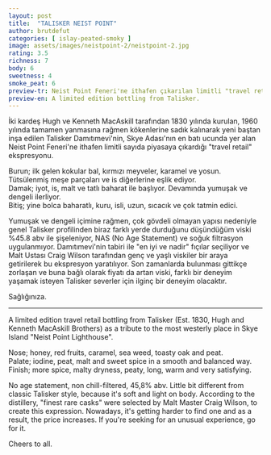 ```yaml
---
layout: post
title:  "TALISKER NEIST POINT"
author: brutdefut
categories: [ islay-peated-smoky ]
image: assets/images/neistpoint-2/neistpoint-2.jpg
rating: 3.5
richness: 7
body: 6
sweetness: 4
smoke_peat: 6
preview-tr: Neist Point Feneri'ne ithafen çıkarılan limitli "travel retail" ekspresyonu.
preview-en: A limited edition bottling from Talisker.
---
```

İki kardeş Hugh ve Kenneth MacAskill tarafından 1830 yılında kurulan, 1960 yılında tamamen yanmasına rağmen kökenlerine sadık kalınarak yeni baştan inşa edilen Talisker Damıtımevi'nin, Skye Adası'nın en batı ucunda yer alan Neist Point Feneri'ne ithafen limitli sayıda piyasaya çıkardığı "travel retail" ekspresyonu.

Burun; ilk gelen kokular bal, kırmızı meyveler, karamel ve yosun. Tütsülenmiş meşe parçaları ve is diğerlerine eşlik ediyor.  
Damak; iyot, is, malt ve tatlı baharat ile başlıyor. Devamında yumuşak ve dengeli ilerliyor.  
Bitiş; yine bolca baharatlı, kuru, isli, uzun, sıcacık ve çok tatmin edici.

Yumuşak ve dengeli içimine rağmen, çok gövdeli olmayan yapısı nedeniyle genel Talisker profilinden biraz farklı yerde durduğunu düşündüğüm viski %45.8 abv ile şişeleniyor, NAS (No Age Statement) ve soğuk filtrasyon uygulanmıyor. 
Damıtımevi'nin tabiri ile "en iyi ve nadir" fıçılar seçiliyor ve Malt Ustası Craig Wilson tarafından genç ve yaşlı viskiler bir araya getirilerek bu ekspresyon yaratılıyor. 
Son zamanlarda bulunması gittikçe zorlaşan ve buna bağlı olarak fiyatı da artan viski, farklı bir deneyim yaşamak isteyen Talisker severler için ilginç bir deneyim olacaktır. 

Sağlığınıza.

----------------------------------------------------------------------

<p id="english"></p>

A limited edition travel retail bottling from Talisker (Est. 1830, Hugh and Kenneth MacAskill Brothers) as a tribute to the most westerly place in Skye Island "Neist Point Lighthouse".

Nose; honey, red fruits, caramel, sea weed, toasty oak and peat.  
Palate; iodine, peat, malt and sweet spice in a smooth and balanced way.  
Finish; more spice, malty dryness, peaty, long, warm and very satisfying.

No age statement, non chill-filtered, 45,8% abv. Little bit different from classic Talisker style, because it's soft and light on body. 
According to the distillery, "finest rare casks" were selected by Malt Master Craig Wilson, to create this expression. 
Nowadays, it's getting harder to find one and as a result, the price increases. If you're seeking for an unusual experience, go for it.

Cheers to all. 
